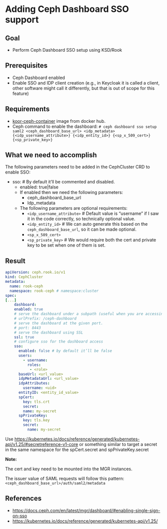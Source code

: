 # Adding Ceph Dashboard SSO support

## Goal
- Perform Ceph Dashboard SSO setup using KSD/Rook

## Prerequisites
- Ceph Dashboard enabled
- Enable SSO and IDP client creation (e.g., in Keycloak it is called a client, other software might call it differently, but that is out of scope for this feature)

## Requirements
- [koor-ceph-container](https://hub.docker.com/layers/koorinc/koor-ceph-container) image from docker hub.
- Ceph command to enable the dashboard: `# ceph dashboard sso setup saml2 <ceph_dashboard_base_url> <idp_metadata> {<idp_username_attribute>} {<idp_entity_id>} {<sp_x_509_cert>} {<sp_private_key>}`

## What we need to accomplish
The following parameters need to be added in the CephCluster CRD to enable SSO:
- sso: # By default it’ll be commented and disabled.
  - enabled: true|false
  - If enabled then we need the following parameters:
    - ceph_dashboard_base_url
    - Idp_metadata
  - The following parameters are optional requirements:
    - `<idp_username_attribute>` # Default value is “username” if I saw it in the code correctly, so technically optional value.
    - `<idp_entity_id>` # We can auto generate this based on the `ceph_dashboard_base_url`, so it can be made optional.
    - `<sp_x_509_cert>`
    - `<sp_private_key>` # We would require both the cert and private key to be set when one of them is set.

## Result

```yaml
apiVersion: ceph.rook.io/v1
kind: CephCluster
metadata:
  name: rook-ceph
  namespace: rook-ceph # namespace:cluster
spec:
[...]
    dashboard:
    enabled: true
    # serve the dashboard under a subpath (useful when you are accessing the dashboard via a reverse proxy)
    # urlPrefix: /ceph-dashboard
    # serve the dashboard at the given port.
    # port: 8443
    # serve the dashboard using SSL
    ssl: true
    # configure sso for the dashboard access
    sso:
      enabled: false # by default it’ll be false
      users:
        - username:
          roles:
           - <role>
      baseUrl: <url_value>
      idpMetadataUrl: <url_value>
      idpAttributes:
        username: <uid>
      entityID: <entity_id_value>
      spCert:
        key: tls.crt
        secret:
        name: my-secret
      spPrivateKey:
        key: tls.key
        secret:
          name: my-secret
```

Use https://kubernetes.io/docs/reference/generated/kubernetes-api/v1.25/#secretreference-v1-core or something similar to target a secret in the same namespace for the spCert.secret and spPrivateKey.secret

**Note:**

The cert and key need to be mounted into the MGR instances.

The issuer value of SAML requests will follow this pattern: `<ceph_dashboard_base_url>/auth/saml2/metadata`

## References

* https://docs.ceph.com/en/latest/mgr/dashboard/#enabling-single-sign-on-sso
* https://kubernetes.io/docs/reference/generated/kubernetes-api/v1.25/
